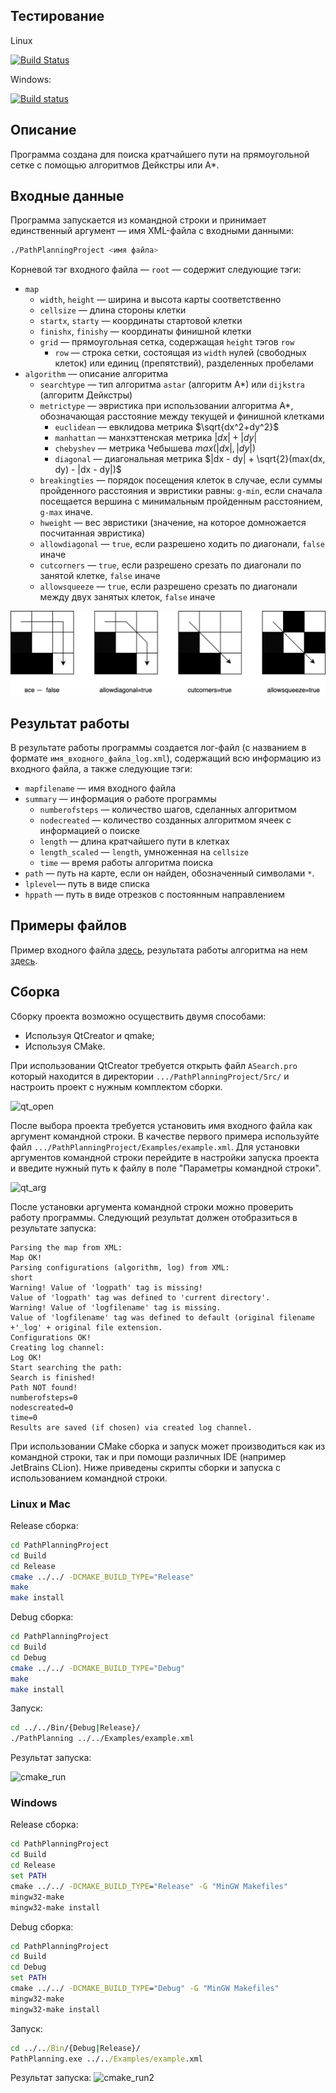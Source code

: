 ## Тестирование 
Linux

[![Build Status](https://travis-ci.org/rekrutik/PathPlanningProject.svg?branch=master)](https://travis-ci.org/rekrutik/PathPlanningProject)

Windows:

[![Build status](https://ci.appveyor.com/api/projects/status/7f8mf752acwp2ti8/branch/master?svg=true)](https://ci.appveyor.com/project/rekrutik/pathplanningproject/branch/master)

## Описание

Программа создана для поиска кратчайшего пути на прямоугольной сетке с помощью алгоритмов Дейкстры или A*.

## Входные данные

Программа запускается из командной строки и принимает единственный аргумент — имя XML-файла с входными данными:
```bash
./PathPlanningProject <имя файла>
```

Корневой тэг входного файла — `root` — содержит следующие тэги:
+ `map`
    + `width`, `height` — ширина и высота карты соответственно
    + `cellsize` — длина стороны клетки
    + `startx`, `starty` — координаты стартовой клетки
    + `finishx`, `finishy` — координаты финишной клетки
    + `grid` — прямоугольная сетка, содержащая `height` тэгов `row`
        + `row` — строка сетки, состоящая из `width` нулей (свободных клеток) или единиц (препятствий), разделенных пробелами
+ `algorithm` — описание алгоритма
    + `searchtype` — тип алгоритма `astar` (алгоритм A*) или `dijkstra` (алгоритм Дейкстры)
    + `metrictype` — эвристика при использовании алгоритма A*, обозначающая расстояние между текущей и финишной клетками
        + `euclidean` — евклидова метрика $`\sqrt{dx^2+dy^2}`$
        + `manhattan` — манхэттенская метрика $`|dx| + |dy|`$
        + `chebyshev` — метрика Чебышева $`max(|dx|, |dy|)`$
        + `diagonal` — диагональная метрика $`|dx - dy| + \sqrt{2}(max(dx, dy) - |dx - dy|)`$
    + `breakingties` — порядок посещения клеток в случае, если суммы пройденного расстояния и эвристики равны: `g-min`, если сначала посещается вершина с минимальным пройденным расстоянием, `g-max` иначе.
    + `hweight` — вес эвристики (значение, на которое домножается посчитанная эвристика)
    + `allowdiagonal` — `true`, если разрешено ходить по диагонали, `false` иначе
    + `cutcorners` — `true`, если разрешено срезать по диагонали по занятой клетке, `false` иначе
    + `allowsqueeze` — `true`, если разрешено срезать по диагонали между двух занятых клеток, `false` иначе

![types](walktypes.png)

## Результат работы

В результате работы программы создается лог-файл (с названием в формате `имя_входного_файла_log.xml`), содержащий всю информацию из входного файла, а также следующие тэги:
+ `mapfilename` — имя входного файла
+ `summary` — информация о работе программы
    + `numberofsteps` — количество шагов, сделанных алгоритмом
    + `nodecreated` — количество созданных алгоритмом ячеек с информацией о поиске
    + `length` — длина кратчайшего пути в клетках
    + `length_scaled` — `length`, умноженная на `cellsize`
    + `time` — время работы алгоритма поиска
+ `path` — путь на карте, если он найден, обозначенный символами `*`.
+ `lplevel`— путь в виде списка 
+ `hppath` — путь в виде отрезков с постоянным направлением

## Примеры файлов

Пример входного файла [здесь](Examples/example.xml), результата работы алгоритма на нем [здесь](Examples/example_log.xml).

## Сборка

Сборку проекта возможно осуществить двумя способами:
- Используя QtCreator и qmake;
- Используя CMake.
  
При использовании QtCreator требуется открыть файл `ASearch.pro` который находится в директории `.../PathPlanningProject/Src/` и настроить проект с нужным комплектом сборки.

![qt_open](./Images/qt1.png)

После выбора проекта требуется установить имя входного файла как аргумент командной строки. В качестве первого примера используйте файл `.../PathPlanningProject/Examples/example.xml`. Для установки аргументов командной строки перейдите в настройки запуска проекта и введите нужный путь к файлу в поле "Параметры командной строки".

![qt_arg](./Images/qt2.png)

После установки аргумента командной строки можно проверить работу программы. Следующий результат должен отобразиться в результате запуска:

```
Parsing the map from XML:
Map OK!
Parsing configurations (algorithm, log) from XML:
short
Warning! Value of 'logpath' tag is missing!
Value of 'logpath' tag was defined to 'current directory'.
Warning! Value of 'logfilename' tag is missing.
Value of 'logfilename' tag was defined to default (original filename +'_log' + original file extension.
Configurations OK!
Creating log channel:
Log OK!
Start searching the path:
Search is finished!
Path NOT found!
numberofsteps=0
nodescreated=0
time=0
Results are saved (if chosen) via created log channel.
```

При использовании CMake сборка и запуск может производиться как из командной строки, так и при помощи различных IDE (например JetBrains CLion). Ниже приведены скрипты сборки и запуска с использованием командной строки.

### Linux и Mac
Release сборка:
```bash
cd PathPlanningProject
cd Build
cd Release
cmake ../../ -DCMAKE_BUILD_TYPE="Release"
make
make install
```

Debug сборка:
```bash
cd PathPlanningProject
cd Build
cd Debug
cmake ../../ -DCMAKE_BUILD_TYPE="Debug"
make
make install
```

Запуск:
```bash
cd ../../Bin/{Debug|Release}/
./PathPlanning ../../Examples/example.xml
```
Результат запуска:

![cmake_run](./Images/cmake1.png)

### Windows
Release сборка:
```cmd
cd PathPlanningProject
cd Build
cd Release
set PATH
cmake ../../ -DCMAKE_BUILD_TYPE="Release" -G "MinGW Makefiles"
mingw32-make
mingw32-make install
```

Debug сборка:
```cmd
cd PathPlanningProject
cd Build
cd Debug
set PATH
cmake ../../ -DCMAKE_BUILD_TYPE="Debug" -G "MinGW Makefiles"
mingw32-make
mingw32-make install
```

Запуск:
```cmd
cd ../../Bin/{Debug|Release}/
PathPlanning.exe ../../Examples/example.xml
```

Результат запуска:
![cmake_run2](./Images/cmake.png)

